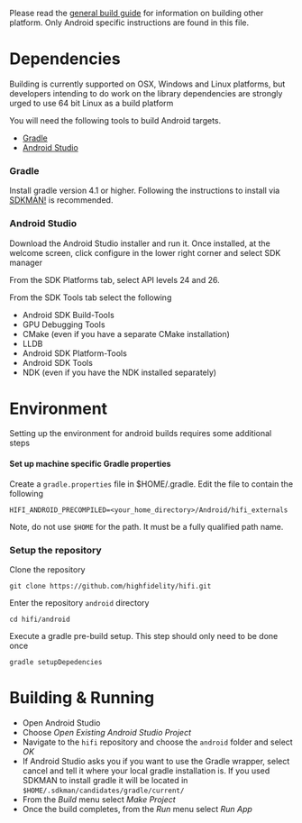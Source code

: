 Please read the [general build guide](BUILD.md) for information on building other platform. Only Android specific instructions are found in this file.

# Dependencies

Building is currently supported on OSX, Windows and Linux platforms, but developers intending to do work on the library dependencies are strongly urged to use 64 bit Linux as a build platform

You will need the following tools to build Android targets.

* [Gradle](https://gradle.org/install/)
* [Android Studio](https://developer.android.com/studio/index.html)

### Gradle

Install gradle version 4.1 or higher.  Following the instructions to install via [SDKMAN!](http://sdkman.io/install.html) is recommended.  

### Android Studio

Download the Android Studio installer and run it.   Once installed, at the welcome screen, click configure in the lower right corner and select SDK manager

From the SDK Platforms tab, select API levels 24 and 26.  

From the SDK Tools tab select the following

* Android SDK Build-Tools
* GPU Debugging Tools
* CMake (even if you have a separate CMake installation)
* LLDB 
* Android SDK Platform-Tools
* Android SDK Tools
* NDK (even if you have the NDK installed separately)

# Environment 

Setting up the environment for android builds requires some additional steps

#### Set up machine specific Gradle properties

Create a `gradle.properties` file in $HOME/.gradle.   Edit the file to contain the following

    HIFI_ANDROID_PRECOMPILED=<your_home_directory>/Android/hifi_externals

Note, do not use `$HOME` for the path.  It must be a fully qualified path name.

### Setup the repository

Clone the repository

`git clone https://github.com/highfidelity/hifi.git`

Enter the repository `android` directory

`cd hifi/android`

Execute a gradle pre-build setup.  This step should only need to be done once

`gradle setupDepedencies`


# Building & Running

* Open Android Studio
* Choose _Open Existing Android Studio Project_
* Navigate to the `hifi` repository and choose the `android` folder and select _OK_
* If Android Studio asks you if you want to use the Gradle wrapper, select cancel and tell it where your local gradle installation is.  If you used SDKMAN to install gradle it will be located in `$HOME/.sdkman/candidates/gradle/current/`
* From the _Build_ menu select _Make Project_
* Once the build completes, from the _Run_ menu select _Run App_ 

